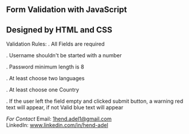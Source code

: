 ## Form Validation with JavaScript
## Designed by HTML and CSS


Validation Rules:
. All Fields are required

. Username shouldn't be started with a number

. Password minimum length is 8

. At least choose two languages

. At least choose one Country

. If the user left the field empty and clicked submit button, a warning red text will appear, if not Valid blue text will appear

*For Contact*
Email: 1hend.adel1@gmail.com
<br>
LinkedIn: www.linkedin.com/in/hend-adel














